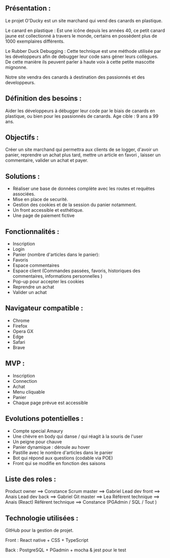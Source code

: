 ## Présentation :

Le projet O'Ducky est un site marchand qui vend des canards en plastique.

Le canard en plastique : Est une icône depuis les années 40, ce petit canard jaune est collectionné à travers le monde, certains en possèdent plus de 1000 exemplaires différents.

Le Rubber Duck Debugging : Cette technique est une méthode utilisée par les développeurs afin de debugger leur code sans géner leurs collègues. De cette manière ils peuvent parler à haute voix à cette petite mascotte mignonne. 

Notre site vendra des canards à destination des passionnés et des developpeurs.


## Définition des besoins : 

Aider les développeurs à débugger leur code par le biais de canards en plastique, ou bien pour les passionnés de canards.
Age cible : 9 ans a 99 ans. 


## Objectifs : 

Créer un site marchand qui permettra aux clients de se logger, d'avoir un panier, reprendre un achat plus tard, mettre un article en favori , laisser un commentaire,  valider un achat et payer.


## Solutions : 

- Réaliser une base de données complète avec les routes et requêtes associées. 
- Mise en place de securité.
- Gestion des cookies et de la session du panier notamment. 
- Un front accessible et esthétique. 
- Une page de paiement fictive


## Fonctionnalités :

- Inscription
- Login
- Panier (nombre d'articles dans le panier): 
- Favoris
- Espace commentaires
- Espace client (Commandes passées, favoris, historiques des commentaires, informations personnelles )
- Pop-up pour accepter les cookies
- Reprendre un achat
- Valider un achat


## Navigateur compatible : 

- Chrome 
- Firefox 
- Opera GX 
- Edge 
- Safari 
- Brave


## MVP : 

- Inscription
- Connection
- Achat
- Menu cliquable
- Panier
- Chaque page prévue est accessible


## Evolutions potentielles : 

- Compte special Amaury
- Une chèvre en body qui danse / qui réagit à la souris de l'user
- Un peigne pour chauve
- Panier dynamique : déroule au hover
- Pastille avec le nombre d'articles dans le panier
- Bot qui répond aux questions (codable via POE) 
- Front qui se modifie en fonction des saisons 


## Liste des roles : 

Product owner      ==> Constance
Scrum master       ==> Gabriel 
Lead dev front     ==> Anais
Lead dev back      ==> Gabriel
Git master         ==> Lea
Référent technique ==> Anais (React)
Référent technique ==> Constance (PGAdmin / SQL / Tout )


##	Technologie utilisées :

GitHub pour la gestion de projet.  

Front : React native + CSS + TypeScript 

Back : PostgreSQL + PGadmin + mocha & jest pour le test